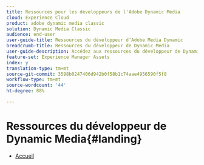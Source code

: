 ```yaml
---
title: Ressources pour les développeurs de l'Adobe Dynamic Media
cloud: Experience Cloud
product: adobe dynamic media classic
solution: Dynamic Media Classic
audience: end-user
user-guide-title: Ressources du développeur d’Adobe Media Dynamic
breadcrumb-title: Ressources du développeur de Dynamic Media
user-guide-description: Accédez aux ressources du développeur de Dynamic Media telles que le Guide de référence des visionneuses, l’API Image Production System, l’API Image Serving and Rendering et les notes de mise à jour Scene7 archivées.
feature-set: Experience Manager Assets
index: y
translation-type: tm+mt
source-git-commit: 3598b0247406d942b0f58b1c74aae4956590f5f8
workflow-type: tm+mt
source-wordcount: '44'
ht-degree: 88%

---
```



# Ressources du développeur de Dynamic Media{#landing}

+ [Accueil](home.md)

<!--This TOC may not be necessary. Not sure, so leaving it in.
+ [Viewers Reference Guide](/help/aem-viewers-ref/homeviewers.md)
+ [IS/IR API](/help/aem-is-ir-api/homeisir.md)
+ [IPS API](/help/aem-ips-api/c-overview.md)
+ [Image Authoring](/help/aem-ia/aem-ia-home.md)
+ [Dynamic Media Classic Release Notes](/help/s7-release-notes/homern.md)
-->
